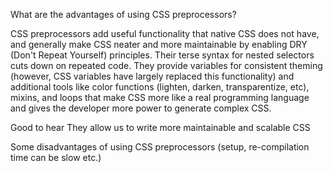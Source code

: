 What are the advantages of using CSS preprocessors?

CSS preprocessors add useful functionality that native CSS does not have, and generally make CSS neater and more maintainable by enabling DRY (Don't Repeat Yourself) principles. Their terse syntax for nested selectors cuts down on repeated code. They provide variables for consistent theming (however, CSS variables have largely replaced this functionality) and additional tools like color functions (lighten, darken, transparentize, etc), mixins, and loops that make CSS more like a real programming language and gives the developer more power to generate complex CSS.

Good to hear
They allow us to write more maintainable and scalable CSS

Some disadvantages of using CSS preprocessors (setup, re-compilation time can be slow etc.)
